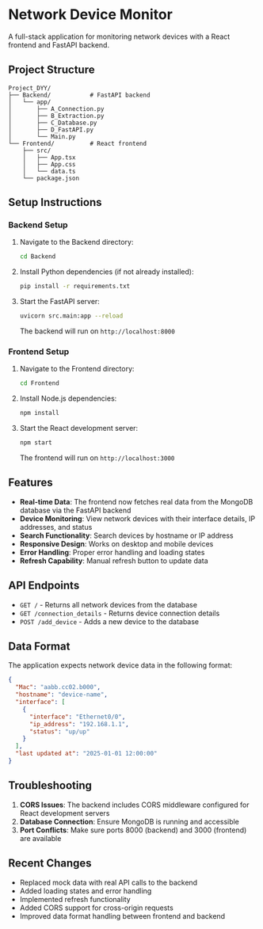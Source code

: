 # Network Device Monitor
A full-stack application for monitoring network devices with a React frontend and FastAPI backend.


## Project Structure

```
Project_DYY/
├── Backend/           # FastAPI backend
│   └── app/
│       ├── A_Connection.py
│       ├── B_Extraction.py
│       ├── C_Database.py
│       ├── D_FastAPI.py
│       └── Main.py
└── Frontend/          # React frontend
    ├── src/
    │   ├── App.tsx
    │   ├── App.css
    │   └── data.ts
    └── package.json
```


## Setup Instructions


### Backend Setup

1. Navigate to the Backend directory:
   ```bash
   cd Backend
   ```

2. Install Python dependencies (if not already installed):
   ```bash
   pip install -r requirements.txt
   ```

3. Start the FastAPI server:
   ```bash
   uvicorn src.main:app --reload
   ```

   The backend will run on `http://localhost:8000`


### Frontend Setup

1. Navigate to the Frontend directory:
   ```bash
   cd Frontend
   ```

2. Install Node.js dependencies:
   ```bash
   npm install
   ```

3. Start the React development server:
   ```bash
   npm start
   ```

   The frontend will run on `http://localhost:3000`


## Features

- **Real-time Data**: The frontend now fetches real data from the MongoDB database via the FastAPI backend
- **Device Monitoring**: View network devices with their interface details, IP addresses, and status
- **Search Functionality**: Search devices by hostname or IP address
- **Responsive Design**: Works on desktop and mobile devices
- **Error Handling**: Proper error handling and loading states
- **Refresh Capability**: Manual refresh button to update data


## API Endpoints

- `GET /` - Returns all network devices from the database
- `GET /connection_details` - Returns device connection details
- `POST /add_device` - Adds a new device to the database


## Data Format

The application expects network device data in the following format:

```json
{
  "Mac": "aabb.cc02.b000",
  "hostname": "device-name",
  "interface": [
    {
      "interface": "Ethernet0/0",
      "ip_address": "192.168.1.1",
      "status": "up/up"
    }
  ],
  "last updated at": "2025-01-01 12:00:00"
}
```


## Troubleshooting

1. **CORS Issues**: The backend includes CORS middleware configured for React development servers
2. **Database Connection**: Ensure MongoDB is running and accessible
3. **Port Conflicts**: Make sure ports 8000 (backend) and 3000 (frontend) are available


## Recent Changes

- Replaced mock data with real API calls to the backend
- Added loading states and error handling
- Implemented refresh functionality
- Added CORS support for cross-origin requests
- Improved data format handling between frontend and backend
